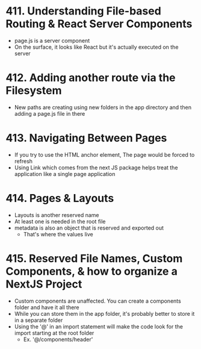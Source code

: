 # 411. Understanding File-based Routing & React Server Components

-   page.js is a server component
-   On the surface, it looks like React but it's actually executed on the server

# 412. Adding another route via the Filesystem

-   New paths are creating using new folders in the app directory and then adding a page.js file in there

# 413. Navigating Between Pages

-   If you try to use the HTML anchor element, The page would be forced to refresh
-   Using Link which comes from the next JS package helps treat the application like a single page application

# 414. Pages & Layouts

-   Layouts is another reserved name
-   At least one is needed in the root file
-   metadata is also an object that is reserved and exported out
    -   That's where the <head> values live

# 415. Reserved File Names, Custom Components, & how to organize a NextJS Project

-   Custom components are unaffected. You can create a components folder and have it all there
-   While you can store them in the app folder, it's probably better to store it in a separate folder
-   Using the '@' in an import statement will make the code look for the import starting at the root folder
    -   Ex. '@/components/header'
